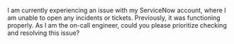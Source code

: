 I am currently experiencing an issue with my ServiceNow account, where I am unable to open any incidents or tickets. Previously, it was functioning properly. As I am the on-call engineer, could you please prioritize checking and resolving this issue?
